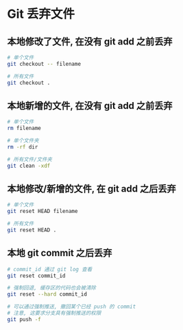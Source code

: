 # Git 丢弃文件

## 本地修改了文件, 在没有 git add 之前丢弃

```bash
# 单个文件
git checkout -- filename

# 所有文件
git checkout .
```

## 本地新增的文件, 在没有 git add 之前丢弃

```bash
# 单个文件
rm filename

# 单个文件夹
rm -rf dir

# 所有文件/文件夹
git clean -xdf
```

## 本地修改/新增的文件, 在 git add 之后丢弃

```bash
# 单个文件
git reset HEAD filename

# 所有文件
git reset HEAD .
```

## 本地 git commit 之后丢弃

```bash
# commit_id 通过 git log 查看
git reset commit_id
```


```bash
# 强制回退, 缓存区的代码也会被清除
git reset --hard commit_id

# 可以通过强制推送, 撤回某个已经 push 的 commit
# 注意, 这要求分支具有强制推送的权限
git push -f
```

